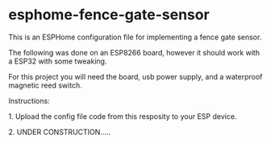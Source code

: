 # esphome-fence-gate-sensor
This is an ESPHome configuration file for implementing a fence gate sensor.




<p>The following was done on an ESP8266 board, however it should work with a ESP32 with some tweaking.</p>
<p>For this project you will need the board, usb power supply, and a waterproof magnetic reed switch.</p>
<p>Instructions:</p>
<p>1. Upload the config file code from this resposity to your ESP device.</p>
<p>2. UNDER CONSTRUCTION.....</p>
